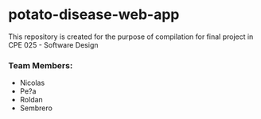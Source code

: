 # potato-disease-web-app
This repository is created for the purpose of compilation for final project in CPE 025 - Software Design

### Team Members:
- Nicolas
- Pe?a
- Roldan
- Sembrero
